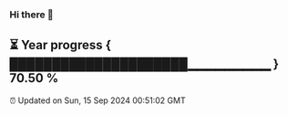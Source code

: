 ### Hi there 👋
⏳ Year progress { █████████████████████▁▁▁▁▁▁▁▁▁ } 70.50 %
---
⏰ Updated on Sun, 15 Sep 2024 00:51:02 GMT

